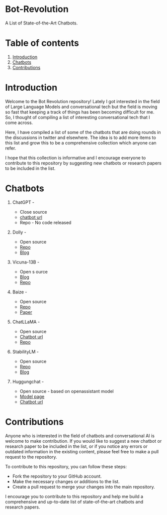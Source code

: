 # Bot-Revolution
A List of State-of-the-Art Chatbots.

# Table of contents
1. [Introduction](#Introduction)
2. [Chatbots](#Chatbots)
3. [Contributions](#Contributions)

# Introduction
Welcome to the Bot Revolution repository! Lately I got interested in the field of Large Language Models and conversational tech but the field is moving so fast that keeping a track of things has been becoming difficult for me. So, I thought of compiling a list of interesting conversational tech that I come across.

Here, I have compiled a list of some of the chatbots that are doing rounds in the discussions in twitter and elsewhere. The idea is to add more items to this list and grow this to be a comprehensive collection which anyone can refer.

I hope that this collection is informative and I encourage everyone to contribute to this repository by suggesting new chatbots or research papers to be included in the list.

# Chatbots
1. ChatGPT -
    * Close source 
	* [chatbot url](https://openai.com/blog/chatgpt)
    * Repo - No code released

2. Dolly -
    * Open source
	* [Repo](https://github.com/databrickslabs/dolly)
    * [Blog](https://www.databricks.com/blog/2023/03/24/hello-dolly-democratizing-magic-chatgpt-open-models.html)

3. Vicuna-13B - 
    * Open s ource
	* [Blog](https://t.co/adKUFLeXM0)
    * [Repo](https://t.co/GKkIT4dhoW)

4. Baize -
	* Open source
	* [Repo](https://t.co/vRreV3f4El)
    * [Paper](https://t.co/dE4TZdPHa6)

5. ChatLLaMA -
	* Open source
	* [Chatbot url](https://chatllama.baseten.co/)
    * [Repo](https://github.com/basetenlabs/alpaca-7b-truss)

6. StabilityLM - 
    * Open source
    * [Repo](https://github.com/stability-AI/stableLM/)
    * [Blog](https://stability.ai/blog/stability-ai-launches-the-first-of-its-stablelm-suite-of-language-models)

7. Huggungchat - 
    * Open source - based on openassistant model
    * [Model page](https://huggingface.co/OpenAssistant/oasst-sft-6-llama-30b-xor)
    * [Chatbot url](https://huggingface.co/chat/)


# Contributions
Anyone who is interested in the field of chatbots and conversational AI is welcome to make contribution. If you would like to suggest a new chatbot or research paper to be included in the list, or if you notice any errors or outdated information in the existing content, please feel free to make a pull request to the repository.

To contribute to this repository, you can follow these steps:
* Fork the repository to your GitHub account.
* Make the necessary changes or additions to the list.
* Create a pull request to merge your changes into the main repository.

I encourage you to contribute to this repository and help me build a comprehensive and up-to-date list of state-of-the-art chatbots and research papers.
